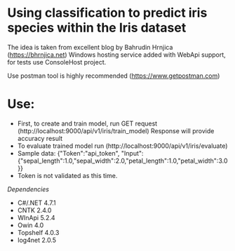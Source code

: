 # Using classification to predict iris species within the Iris dataset

The idea is taken from excellent blog by Bahrudin Hrnjica (https://bhrnjica.net)
Windows hosting service added with WebApi support, for tests use ConsoleHost project.

Use postman tool is highly recommended (https://www.getpostman.com)

# Use:

* First, to create and train model, run GET request (http://localhost:9000/api/v1/iris/train_model)
  Response will provide accuracy result
* To evaluate trained model run (http://localhost:9000/api/v1/iris/evaluate)
* Sample data:
  {"Token":"api_token", "Input":{"sepal_length":1.0,"sepal_width":2.0,"petal_length":1.0,"petal_width":3.0}}
* Token is not validated as this time.
  
*Dependencies*
* C#/.NET 4.7.1
* CNTK 2.4.0
* WInApi 5.2.4
* Owin 4.0
* Topshelf 4.0.3
* log4net 2.0.5 
